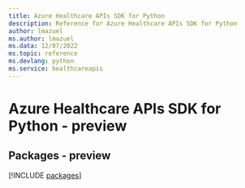 ```yaml
---
title: Azure Healthcare APIs SDK for Python
description: Reference for Azure Healthcare APIs SDK for Python
author: lmazuel
ms.author: lmazuel
ms.data: 12/07/2022
ms.topic: reference
ms.devlang: python
ms.service: healthcareapis
---
```

# Azure Healthcare APIs SDK for Python - preview
## Packages - preview
[!INCLUDE [packages](healthcare-apis-index.md)]